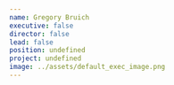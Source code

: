 ```yaml
---
name: Gregory Bruich
executive: false
director: false
lead: false
position: undefined
project: undefined
image: ../assets/default_exec_image.png
---
```

